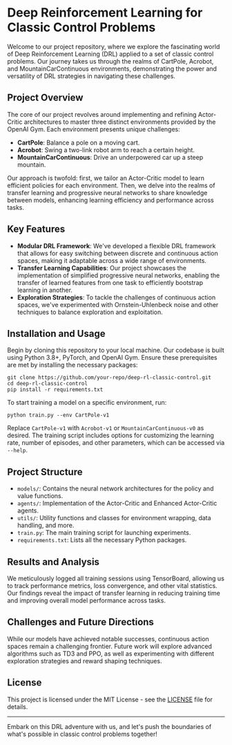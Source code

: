 # Deep Reinforcement Learning for Classic Control Problems

Welcome to our project repository, where we explore the fascinating world of Deep Reinforcement Learning (DRL) applied to a set of classic control problems. Our journey takes us through the realms of CartPole, Acrobot, and MountainCarContinuous environments, demonstrating the power and versatility of DRL strategies in navigating these challenges.

## Project Overview

The core of our project revolves around implementing and refining Actor-Critic architectures to master three distinct environments provided by the OpenAI Gym. Each environment presents unique challenges:

- **CartPole**: Balance a pole on a moving cart.
- **Acrobot**: Swing a two-link robot arm to reach a certain height.
- **MountainCarContinuous**: Drive an underpowered car up a steep mountain.

Our approach is twofold: first, we tailor an Actor-Critic model to learn efficient policies for each environment. Then, we delve into the realms of transfer learning and progressive neural networks to share knowledge between models, enhancing learning efficiency and performance across tasks.

## Key Features

- **Modular DRL Framework**: We've developed a flexible DRL framework that allows for easy switching between discrete and continuous action spaces, making it adaptable across a wide range of environments.
- **Transfer Learning Capabilities**: Our project showcases the implementation of simplified progressive neural networks, enabling the transfer of learned features from one task to efficiently bootstrap learning in another.
- **Exploration Strategies**: To tackle the challenges of continuous action spaces, we've experimented with Ornstein-Uhlenbeck noise and other techniques to balance exploration and exploitation.

## Installation and Usage

Begin by cloning this repository to your local machine. Our codebase is built using Python 3.8+, PyTorch, and OpenAI Gym. Ensure these prerequisites are met by installing the necessary packages:

```
git clone https://github.com/your-repo/deep-rl-classic-control.git
cd deep-rl-classic-control
pip install -r requirements.txt
```

To start training a model on a specific environment, run:

```
python train.py --env CartPole-v1
```

Replace `CartPole-v1` with `Acrobot-v1` or `MountainCarContinuous-v0` as desired. The training script includes options for customizing the learning rate, number of episodes, and other parameters, which can be accessed via `--help`.

## Project Structure

- `models/`: Contains the neural network architectures for the policy and value functions.
- `agents/`: Implementation of the Actor-Critic and Enhanced Actor-Critic agents.
- `utils/`: Utility functions and classes for environment wrapping, data handling, and more.
- `train.py`: The main training script for launching experiments.
- `requirements.txt`: Lists all the necessary Python packages.

## Results and Analysis

We meticulously logged all training sessions using TensorBoard, allowing us to track performance metrics, loss convergence, and other vital statistics. Our findings reveal the impact of transfer learning in reducing training time and improving overall model performance across tasks.

## Challenges and Future Directions

While our models have achieved notable successes, continuous action spaces remain a challenging frontier. Future work will explore advanced algorithms such as TD3 and PPO, as well as experimenting with different exploration strategies and reward shaping techniques.

## License

This project is licensed under the MIT License - see the [LICENSE](LICENSE) file for details.

---

Embark on this DRL adventure with us, and let's push the boundaries of what's possible in classic control problems together!
